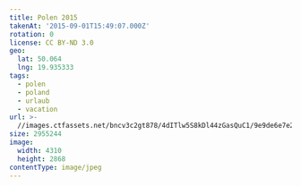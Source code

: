 ```yaml
---
title: Polen 2015
takenAt: '2015-09-01T15:49:07.000Z'
rotation: 0
license: CC BY-ND 3.0
geo:
  lat: 50.064
  lng: 19.935333
tags:
  - polen
  - poland
  - urlaub
  - vacation
url: >-
  //images.ctfassets.net/bncv3c2gt878/4dITlw5S8kDl44zGasQuC1/9e9de6e7e2c4a43e96024d403f9c3134/polen-2015_25957460425_o
size: 2955244
image:
  width: 4310
  height: 2868
contentType: image/jpeg
---
```


